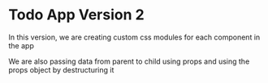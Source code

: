 # Todo App Version 2

In this version, we are creating custom css modules for each component in the app

We are also passing data from parent to child using props and using the props object by destructuring it
